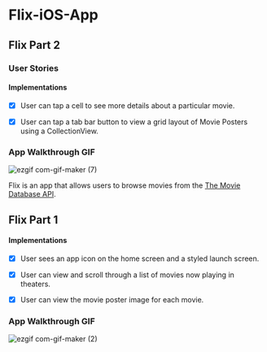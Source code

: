 # Flix-iOS-App


## Flix Part 2

### User Stories

#### Implementations
- [x] User can tap a cell to see more details about a particular movie.
- [x] User can tap a tab bar button to view a grid layout of Movie Posters using a CollectionView.


### App Walkthrough GIF
![ezgif com-gif-maker (7)](https://user-images.githubusercontent.com/71580429/126115730-45d433dd-4fa4-40ca-8c58-86261e90cee9.gif)



Flix is an app that allows users to browse movies from the [The Movie Database API](http://docs.themoviedb.apiary.io/#).


## Flix Part 1

#### Implementations
- [x] User sees an app icon on the home screen and a styled launch screen.
- [x] User can view and scroll through a list of movies now playing in theaters.
- [x] User can view the movie poster image for each movie.


### App Walkthrough GIF

![ezgif com-gif-maker (2)](https://user-images.githubusercontent.com/71580429/125212706-4ae14a00-e27d-11eb-962d-eb0fbabdd022.gif)
